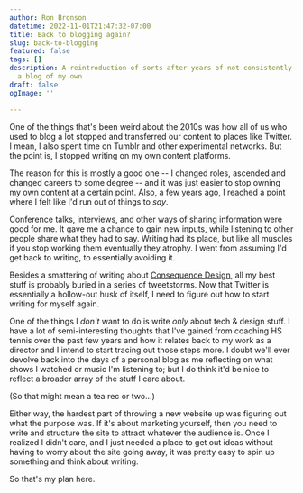 ```yaml
---
author: Ron Bronson
datetime: 2022-11-01T21:47:32-07:00
title: Back to blogging again?
slug: back-to-blogging
featured: false
tags: []
description: A reintroduction of sorts after years of not consistently writing on
  a blog of my own
draft: false
ogImage: ''

---
```

One of the things that's been weird about the 2010s was how all of us who used to blog a lot stopped and transferred our content to places like Twitter. I mean, I also spent time on Tumblr and other experimental networks. But the point is, I stopped writing on my own content platforms. 

The reason for this is mostly a good one -- I changed roles, ascended and changed careers to some degree -- and it was just easier to stop owning my own content at a certain point. Also, a few years ago, I reached a point where I felt like I'd run out of things to _say_. 

Conference talks, interviews, and other ways of sharing information were good for me. It gave me a chance to gain new inputs, while listening to other people share what they had to say. Writing had its place, but like all muscles if you stop working them eventually they atrophy. I went from assuming I'd get back to writing, to essentially avoiding it. 

Besides a smattering of writing about [Consequence Design](https://consequencedesign.org "Consequence Design"), all my best stuff is probably buried in a series of tweetstorms. Now that Twitter is essentially a hollow-out husk of itself, I need to figure out how to start writing for myself again.

One of the things I _don't_ want to do is write _only_ about tech & design stuff. I have a lot of semi-interesting thoughts that I've gained from coaching HS tennis over the past few years and how it relates back to my work as a director and I intend to start tracing out those steps more. I doubt we'll ever devolve back into the days of a personal blog as me reflecting on what shows I watched or music I'm listening to; but I do think it'd be nice to reflect a broader array of the stuff I care about.

(So that might mean a tea rec or two...)  
  
Either way, the hardest part of throwing a new website up was figuring out what the purpose was. If it's about marketing yourself, then you need to write and structure the site to attract whatever the audience is. Once I realized I didn't care, and I just needed a place to get out ideas without having to worry about the site going away, it was pretty easy to spin up something and think about writing.

So that's my plan here.